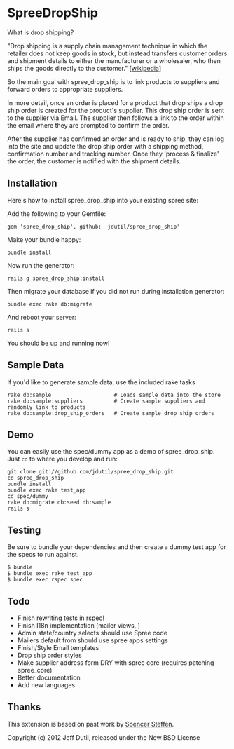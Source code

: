 SpreeDropShip
=============

What is drop shipping?

"Drop shipping is a supply chain management technique in which the retailer does not keep goods in stock, but instead transfers customer orders and shipment details to either the manufacturer or a wholesaler, who then ships the goods directly to the customer." [[wikipedia](http://en.wikipedia.org/wiki/Drop_shipping)]

So the main goal with spree_drop_ship is to link products to suppliers and forward orders to appropriate suppliers. 

In more detail, once an order is placed for a product that drop ships a drop ship order is created for the product's supplier. This drop ship order is sent to the supplier via Email. The supplier then follows a link to the order within the email where they are prompted to confirm the order. 

After the supplier has confirmed an order and is ready to ship, they can log into the site and update the drop ship order with a shipping method, confirmation number and tracking number. Once they 'process & finalize' the order, the customer is notified with the shipment details.

Installation
------------

Here's how to install spree_drop_ship into your existing spree site:

Add the following to your Gemfile:

    gem 'spree_drop_ship', github: 'jdutil/spree_drop_ship'

Make your bundle happy:

    bundle install

Now run the generator:

    rails g spree_drop_ship:install

Then migrate your database if you did not run during installation generator:

    bundle exec rake db:migrate

And reboot your server:

    rails s

You should be up and running now!

Sample Data
-----------

If you'd like to generate sample data, use the included rake tasks

    rake db:sample                    # Loads sample data into the store
    rake db:sample:suppliers          # Create sample suppliers and randomly link to products
    rake db:sample:drop_ship_orders   # Create sample drop ship orders

Demo
----

You can easily use the spec/dummy app as a demo of spree_drop_ship. Just `cd` to where you develop and run:

    git clone git://github.com/jdutil/spree_drop_ship.git
    cd spree_drop_ship
    bundle install
    bundle exec rake test_app
    cd spec/dummy
    rake db:migrate db:seed db:sample
    rails s

Testing
-------

Be sure to bundle your dependencies and then create a dummy test app for the specs to run against.

    $ bundle
    $ bundle exec rake test_app
    $ bundle exec rspec spec

Todo
----

- Finish rewriting tests in rspec!
- Finish I18n implementation (mailer views, )
- Admin state/country selects should use Spree code
- Mailers default from should use spree apps settings
- Finish/Style Email templates
- Drop ship order styles
- Make supplier address form DRY with spree core (requires patching spree_core)
- Better documentation
- Add new languages

Thanks
------

This extension is based on past work by [Spencer Steffen](http://github.com/citrus/spree_drop_shipping).

Copyright (c) 2012 Jeff Dutil, released under the New BSD License
